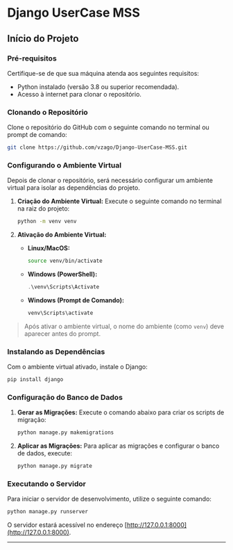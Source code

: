 # Django UserCase MSS

## Início do Projeto

### Pré-requisitos
Certifique-se de que sua máquina atenda aos seguintes requisitos:
- Python instalado (versão 3.8 ou superior recomendada).
- Acesso à internet para clonar o repositório.

### Clonando o Repositório
Clone o repositório do GitHub com o seguinte comando no terminal ou prompt de comando:
```bash
git clone https://github.com/vzago/Django-UserCase-MSS.git
```

### Configurando o Ambiente Virtual
Depois de clonar o repositório, será necessário configurar um ambiente virtual para isolar as dependências do projeto.

1. **Criação do Ambiente Virtual:**
   Execute o seguinte comando no terminal na raiz do projeto:
   ```bash
   python -m venv venv
   ```

2. **Ativação do Ambiente Virtual:**
   - **Linux/MacOS:**
     ```bash
     source venv/bin/activate
     ```
   - **Windows (PowerShell):**
     ```powershell
     .\venv\Scripts\Activate
     ```
   - **Windows (Prompt de Comando):**
     ```cmd
     venv\Scripts\activate
     ```

> Após ativar o ambiente virtual, o nome do ambiente (como `venv`) deve aparecer antes do prompt.

### Instalando as Dependências
Com o ambiente virtual ativado, instale o Django:
```bash
pip install django
```

### Configuração do Banco de Dados
1. **Gerar as Migrações:**
   Execute o comando abaixo para criar os scripts de migração:
   ```bash
   python manage.py makemigrations
   ```

2. **Aplicar as Migrações:**
   Para aplicar as migrações e configurar o banco de dados, execute:
   ```bash
   python manage.py migrate
   ```

### Executando o Servidor
Para iniciar o servidor de desenvolvimento, utilize o seguinte comando:
```bash
python manage.py runserver
```
O servidor estará acessível no endereço [http://127.0.0.1:8000](http://127.0.0.1:8000).

---
